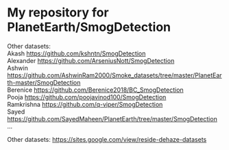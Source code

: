 # My repository for PlanetEarth/SmogDetection

Other datasets:  
Akash    https://github.com/kshntn/SmogDetection  
Alexander https://github.com/ArseniusNott/SmogDetection  
Ashwin https://github.com/AshwinRam2000/Smoke_datasets/tree/master/PlanetEarth-master/SmogDetection  
Berenice https://github.com/Berenice2018/BC_SmogDetection  
Pooja https://github.com/poojavinod100/SmogDetection  
Ramkrishna https://github.com/q-viper/SmogDetection  
Sayed https://github.com/SayedMaheen/PlanetEarth/tree/master/SmogDetection  
...

Other datasets:
https://sites.google.com/view/reside-dehaze-datasets
